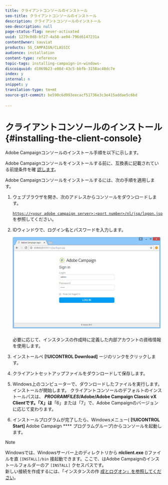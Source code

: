 ```yaml
---
title: クライアントコンソールのインストール
seo-title: クライアントコンソールのインストール
description: クライアントコンソールのインストール
seo-description: null
page-status-flag: never-activated
uuid: 1279c0d8-bf27-4a58-ae94-796d6147231a
contentOwner: sauviat
products: SG_CAMPAIGN/CLASSIC
audience: installation
content-type: reference
topic-tags: installing-campaign-in-windows-
discoiquuid: d1069b23-e08d-43c5-bbfb-3158ac40dc7e
index: y
internal: n
snippet: y
translation-type: tm+mt
source-git-commit: be590c6d993eecacf51736e3c3e415addae5c6bd

---
```



# クライアントコンソールのインストール{#installing-the-client-console}

Adobe Campaignコンソールのインストール手順を以下に示します。

Adobe Campaignコンソールをインストールする前に、互換表に記載されている前提条件を確 [認します](https://helpx.adobe.com/campaign/kb/compatibility-matrix.html)。

Adobe Campaignコンソールをインストールするには、次の手順を適用します。

1. ウェブブラウザを開き、次のアドレスからコンソールをダウンロードします。

   [`https://<your adobe campaign server>:<port number>/nl/jsp/logon.jsp`](https://machine/nl/jsp/logon.jsp)を参照してください。

1. IDウィンドウで、ログイン名とパスワードを入力します。

   ![](assets/s_ncs_install_setup_download01.png)

   必要に応じて、インスタンスの作成時に定義した内部アカウントの資格情報を使用します。

1. インストールペ **[!UICONTROL Download]** ージのリンクをクリックします。
1. クライアントセットアップファイルをダウンロードして保存します。
1. Windows上のコンピューターで、ダウンロードしたファイルを実行します。インストールが開始します。 クライアントコンソールのデフォルトのインストールパスは、 **$PROGRAMFILES$/Adobe/Adobe Campaign Classic vX Clientです。「X」は**「6」または「7」で、Adobe Campaignのバージョンに応じて変わります。
1. インストールプログラムが完了したら、Windowsメニュー( **[!UICONTROL Start]** Adobe Campaign **** プログラムグループ)からコンソールを起動します。

>[!NOTE]
>
>Windowsでは、Windowsサーバー上のディレクトリから **nlclient.exe** ()ファイルを直 `[INSTALL]/bin` 接起動できます。ここで、はAdobe Campaignのインストールフォルダーのア `[INSTALL]` クセスパスです。\
>新しい接続を作成するには、「インスタンスの作 [成とログオン」を参照してください](../../installation/using/creating-an-instance-and-logging-on.md)。


